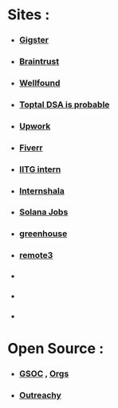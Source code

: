 # Sites :

- ### [Gigster](https://gigster.com/) 
- ### [Braintrust](https://www.usebraintrust.com/) 
- ### [Wellfound](https://wellfound.com/jobs)
- ### [Toptal DSA is probable](https://www.toptal.com/)
- ### [Upwork](https://www.upwork.com/)
- ### [Fiverr](https://www.fiverr.com/)
- ### [IITG intern](https://srip.iitgn.ac.in/portal/) 
- ### [Internshala](https://internshala.com/) 
- ### [Solana Jobs](https://jobs.solana.com/) 
- ### [greenhouse](https://www.greenhouse.com/) 
- ### [remote3](https://remote3.co/) 
- ### []()
- ### []()
- ### []()
# Open Source :

- ### [GSOC](https://summerofcode.withgoogle.com/) , [Orgs](https://www.gsocorganizations.dev/) 

- ### [Outreachy](https://www.outreachy.org/) 

